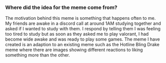 

### Where did the idea for the meme come from?
The motivation behind this meme is something that happens often to me. My friends are awake in a discord call at around 1AM studying together and asked if I wanted to study with them. 
I respond by telling them I was feeling too tired to study but as soon as they asked me to play valorant, 
I had become wide awake and was ready to play some games. 
The meme I have created is an adaption to an existing meme such as the Hotline Bling Drake meme where there are images showing different reactions to liking something more than the other.
